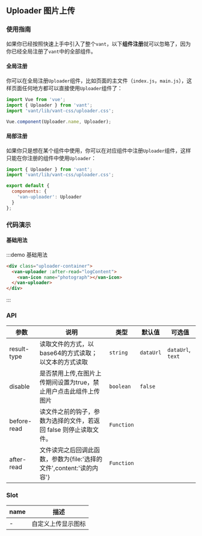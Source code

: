 <style>
.uploader-container {
  padding: 5px 15px;
}
</style>
<script>
export default {
  methods: {
    logContent(file) {
      console.log(file)
    }
  }
};  
</script>

## Uploader 图片上传

### 使用指南

如果你已经按照快速上手中引入了整个`vant`，以下**组件注册**就可以忽略了，因为你已经全局注册了`vant`中的全部组件。

#### 全局注册

你可以在全局注册`Uploader`组件，比如页面的主文件（`index.js`，`main.js`），这样页面任何地方都可以直接使用`Uploader`组件了：

```js
import Vue from 'vue';
import { Uploader } from 'vant';
import 'vant/lib/vant-css/uploader.css';

Vue.component(Uploader.name, Uploader);
```

#### 局部注册

如果你只是想在某个组件中使用，你可以在对应组件中注册`Uploader`组件，这样只能在你注册的组件中使用`Uploader`：

```js
import { Uploader } from 'vant';
import 'vant/lib/vant-css/uploader.css';

export default {
  components: {
    'van-uploader': Uploader
  }
};
```

### 代码演示

#### 基础用法

:::demo 基础用法
```html
<div class="uploader-container">
  <van-uploader :after-read="logContent">
    <van-icon name="photograph"></van-icon>
  </van-uploader>
</div>
```
:::


### API

| 参数       | 说明      | 类型       | 默认值       | 可选值       |
|-----------|-----------|-----------|-------------|-------------|
| result-type | 读取文件的方式，以base64的方式读取；以文本的方式读取 | `string`  | `dataUrl`          | `dataUrl`, `text`         |
| disable | 是否禁用上传,在图片上传期间设置为true，禁止用户点击此组件上传图片 | `boolean`  | `false`          |           |
| before-read | 读文件之前的钩子，参数为选择的文件，若返回 false 则停止读取文件。 | `Function`  |           |  |
| after-read | 文件读完之后回调此函数，参数为{file:'选择的文件',content:'读的内容'} | `Function`  |           |  |

### Slot

| name       | 描述      |
|-----------|-----------|
| - | 自定义上传显示图标 |
